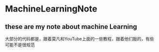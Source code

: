 # MachineLearningNote
## these are my note about machine Learning
  大部分的代码都是，跟着莫凡和YouTube上面的一些教程，跟着他们敲的，有些可能不是很规范
  

